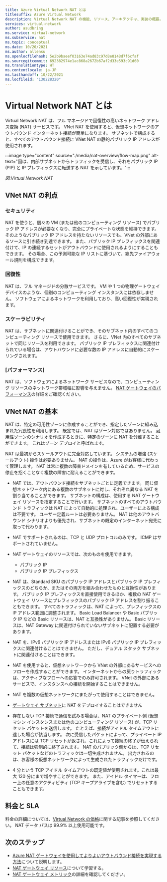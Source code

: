 ```yaml
---
title: Azure Virtual Network NAT とは
titlesuffix: Azure Virtual Network
description: Virtual Network NAT の機能、リソース、アーキテクチャ、実装の概要。 Virtual Network NAT の動作のしくみと、クラウドにおける NAT ゲートウェイ リソースの使用方法について説明します。
services: virtual-network
author: asudbring
ms.service: virtual-network
ms.subservice: nat
ms.topic: conceptual
ms.date: 10/20/2021
ms.author: allensu
ms.openlocfilehash: 5e2b9baeef03163e74ad83c97d8e8148d7f6cfaf
ms.sourcegitcommit: 692382974e1ac868a2672b67af2d33e593c91d60
ms.translationtype: HT
ms.contentlocale: ja-JP
ms.lasthandoff: 10/22/2021
ms.locfileid: "130228320"
---
```

# <a name="what-is-virtual-network-nat"></a>Virtual Network NAT とは

Virtual Network NAT は、フル マネージドで回復性の高いネットワーク アドレス変換 (NAT) サービスです。 VNet NAT を使用すると、仮想ネットワークのアウトバウンド インターネット接続が簡単になります。 サブネットで構成すると、すべてのアウトバウンド接続に VNet NAT の静的パブリック IP アドレスが使用されます。 

:::image type="content" source="./media/nat-overview/flow-map.png" alt-text="図は、内部サブネットからトラフィックを受信し、それをパブリック IP (PIP) と IP プレフィックスに転送する NAT を示しています。":::

*図:Virtual Network NAT*

## <a name="vnet-nat-benefits"></a>VNet NAT の利点

### <a name="security"></a>セキュリティ
NAT を使うと、個々の VM (または他のコンピューティング リソース) でパブリック IP アドレスが必要なくなり、完全にプライベートな状態を維持できます。 そのようなパブリック IP アドレスを持たないリソースでも、VNet の外部にあるソースに引き続き到達できます。 また、パブリック IP プレフィックスを関連付けて、IP の連続するセットがアウトバウンドに使用されるようにすることもできます。 その場合、この予測可能な IP リストに基づいて、宛先ファイアウォール規則を構成できます。

### <a name="resiliency"></a>回復性 
NAT は、フル マネージドの分散サービスです。 VM や 1 つの物理ゲートウェイ デバイスのような、個別のコンピューティング インスタンスには依存しません。 ソフトウェアによるネットワークを利用しており、高い回復性が実現されます。 

### <a name="scalability"></a>スケーラビリティ
NAT は、サブネットに関連付けることができ、そのサブネット内のすべてのコンピューティング リソースで使用できます。 さらに、VNet 内のすべてのサブネットで同じリソースを利用できます。 パブリック IP プレフィックスに関連付けられている場合は、アウトバウンドに必要な数の IP アドレスに自動的にスケーリングされます。

### <a name="performance"></a>[パフォーマンス]
NAT は、ソフトウェアによるネットワーク サービスなので、コンピューティング リソースのネットワーク帯域幅に影響を与えません。 [NAT ゲートウェイのパフォーマンス](nat-gateway-resource.md#performance)の詳細をご確認ください。


## <a name="vnet-nat-basics"></a>VNet NAT の基本

NAT は、特定の可用性ゾーンに作成することができ、指定したゾーンに組み込まれた冗長性を利用します。 既定では、NAT はゾーン対応ではありません。 [可用性ゾーン](../../availability-zones/az-overview.md)のシナリオを作成するときに、特定のゾーンに NAT を分離することができます。 これはゾーン デプロイと呼ばれます。

NAT は最初からスケールアウトに完全対応しています。 システムの増強 (スケールアウト) 操作は必要ありません。  NAT の操作は、Azure がお客様に代わって管理します。  NAT は常に複数の障害ドメインを有しているため、サービスの停止を招くことなく複数の障害に耐えることができます。

* NAT では、アウトバウンド接続をサブネットごとに定義できます。  同じ仮想ネットワーク内にある複数のサブネットに対し、それぞれ異なる NAT を割り当てることができます。 サブネットの構成は、使用する NAT ゲートウェイ リソースを指定することで行います。  サブネットのすべてのアウトバウンド トラフィックは NAT によって自動的に処理され、ユーザーによる構成は不要です。  ユーザー定義ルートは必要ありません。 NAT は他のアウトバウンド シナリオよりも優先され、サブネットの既定のインターネット宛先に取って代わります。
* NAT でサポートされるのは、TCP と UDP プロトコルのみです。 ICMP はサポートされていません。
* NAT ゲートウェイのリソースでは、次のものを使用できます。

  * パブリック IP
  * パブリック IP プレフィックス
* NAT は、Standard SKU のパブリック IP アドレスとパブリック IP プレフィックスのどちらか、またはその両方を組み合わせたものと互換性があります。 パブリック IP プレフィックスを直接使用できるほか、複数の NAT ゲートウェイ リソースにプレフィックスのパブリック IP アドレスを割り振ることもできます。 すべてのトラフィックは、NAT によって、プレフィックスの IP アドレス範囲に調整されます。 Basic Load Balancer や Basic パブリック IP などの Basic リソースは、NAT と互換性がありません。  Basic リソースは、NAT Gateway に関連付けられていないサブネットに配置する必要があります。
* NAT を、IPv6 パブリック IP アドレスまたは IPv6 パブリック IP プレフィックスに関連付けることはできません。 ただし、デュアル スタック サブネットに関連付けることはできます。
* NAT を使用すると、仮想ネットワークから VNet の外部にあるサービスへのフローを作成することができます。 インターネットからの戻りトラフィックは、アクティブなフローへの応答でのみ許可されます。 VNet の外部にあるサービスで、インスタンスへの接続を開始することはできません。
* NAT を複数の仮想ネットワークにまたがって使用することはできません。
* [ゲートウェイ サブネット](../../vpn-gateway/vpn-gateway-about-vpn-gateway-settings.md#gwsub)に NAT をデプロイすることはできません
* 存在しない TCP 接続で通信を試みる場合は、NAT のプライベート側 (仮想マシン インスタンスまたは他のコンピューティング リソース) が、TCP リセット パケットを送信します。 たとえば、接続がアイドル タイムアウトに達した場合が該当します。 次に受信したパケットによって、プライベート IP アドレスには TCP リセットが返され、これによって接続の終了が伝えられて、接続は強制的に終了されます。 NAT のパブリック側からは、TCP リセット パケットなどのトラフィックは一切生成されません。  出力されるのは、お客様の仮想ネットワークによって生成されたトラフィックだけです。
* 4 分という TCP アイドル タイムアウトの既定値が使用されます。これは最大 120 分にまで増やすことができます。 また、アイドル タイマーは、フロー上の任意のアクティビティ (TCP キープアライブを含む) でリセットすることもできます。

## <a name="pricing-and-sla"></a>料金と SLA

料金の詳細については、[Virtual Network の価格](https://azure.microsoft.com/pricing/details/virtual-network)に関する記事を参照してください。 NAT データ パスは 99.9% 以上使用可能です。

## <a name="next-steps"></a>次のステップ

* [Azure NAT ゲートウェイを使用してよりよいアウトバウンド接続を実現する方法](https://www.youtube.com/watch?v=2Ng_uM0ZaB4)について説明します。
* [NAT ゲートウェイ リソース](./nat-gateway-resource.md)について学習する。
* [NAT ゲートウェイ メトリック](./nat-metrics.md)の詳細を確認してください。
